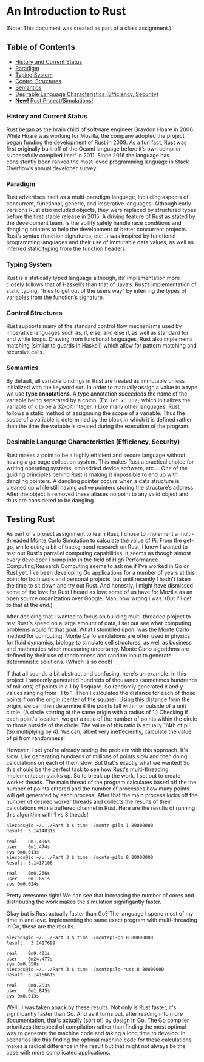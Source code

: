 # An Introduction to Rust
(Note: This document was created as part of a class assignment.)

## Table of Contents
- [History and Current Status](#history-and-current-status)
- [Paradigm](#paradigm)
- [Typing System](#typing-system)
- [Control Structures](#control-structures)
- [Semantics](#semantics)
- [Desirable Language Characteristics (Efficiency, Security)](#desirable-language-characteristics-efficiency-security)
- [**New!** Rust Project/Simulations!](#testing-rust)

### History and Current Status

Rust began as the brain child of software engineer Graydon Hoare in 2006. While Hoare was working for Mozilla, the company adopted the project began funding the development of Rust in 2009. As a fun fact, Rust was first originally built off of the Ocaml language before it’s own compiler successfully compiled itself in 2011. Since 2016 the language has consistently been ranked the most loved programming language in Stack Overflow’s annual developer survey. 

### Paradigm

Rust advertises itself as a multi-paradigm language, including aspects of concurrent, functional, generic, and imperative languages. Although early versions Rust also included objects, they were replaced by structured types before the first stable release in 2015. A driving feature of Rust as stated by the development team, is the ability safely handle race conditions and dangling pointers to help the development of better concurrent projects. Rust’s syntax (function signatures, etc…) was inspired by functional programming languages and their use of immutable data values, as well as inferred static typing from the function headers.

### Typing System

Rust is a statically typed language although, its’ implementation more closely follows that of Haskell’s than that of Java’s. Rust’s implementation of static typing, “tries to get out of the users way” by inferring the types of variables from the function’s signature.


### Control Structures
Rust supports many of the standard control flow mechanisms used by imperative languages such as, if, else, and else if, as well as standard for and while loops. Drawing from functional languages, Rust also implements matching (similar to guards in Haskell) which allow for pattern matching and recursive calls.

### Semantics
By default, all variable bindings in Rust are treated as immutable unless initialized with the keyword `mut`. In order to manually assign a value to a type we use **type annotations**. A type annotation suceededs the name of the variable being seperated by a colon. (Ex. `let x: i32;` which initializes the variable of x to be a 32-bit integer. ) Like many other languages, Rust follows a static method of assignming the scope of a variable. Thus the scope of a variable is determined by the block in which it is defined rather than the time the variable is created during the execution of the program.


### Desirable Language Characteristics (Efficiency, Security)

Rust makes a point to be a highly efficient and secure language without having a garbage collection system. This makes Rust a practical choice for writing operating systems, embedded device software, etc…. One of the guiding principles behind Rust is making it impossible to end up with dangling pointers. A dangling pointer occurs when a data structure is cleaned up while still having active pointers storing the structure’s address. After the object is removed these aliases no point to any valid object and thus are considered to be dangling.

## Testing Rust
As part of a project assignment to learn Rust, I chose to implement a multi-threaded Monte Carlo Simulation to calculate the value of Pi. From the get-go, while doing a bit of background research on Rust, I knew I wanted to test out Rust's parrallel computing capabilities. It seems as though almost every developer I bump into in the field of High Performance Computing/Research Computing seems to ask me if I've worked in Go or Rust yet. I've been developing Go applications for a number of years at this point for both work and personal projects, but until recently I hadn't taken the time to sit down and try out Rust. And honestly, I might have dismissed some of the love for Rust I heard as love some of us have for Mozilla as an open source organization over Google. Man, how wrong I was. (But I'll get to that at the end.)

After deciding that I wanted to focus on building multi-threaded project to test Rust's speed on a large amount of data, I set out see what computing problems would fit that goal. What I stumbled upon, was the Monte Carlo method for computing. Monte Carlo simulations are often used in physics for fluid dymamics, biology to simulate cell structures, as well as business and mathmatics when measuring uncertanty. Monte Carlo algorithms are defined by their use of randomness and random input to generate deterministic solutions. (Which is so cool!)

If that all sounds a bit abstract and confusing, here's an example. In this project I randomly generated hundreds of thousands (sometimes hundrends of millions) of points in a 1 by 1 square. So randomly generated x and y values ranging from -1 to 1. Then I calculated the distance for each of those points from the origin (center of the square). Using this distance from the origin, we can then determine if the points fall within or outside of a unit circle. (A circle starting at the same origin with a radius of 1.) Checking if each point's location, we get a ratio of the number of points within the circle to those outside of the circle. The value of this ratio is actually 1/4th of pi! (So multiplying by 4). We can, albeit very ineffeciently, calculate the value of pi from randomness!

However, I bet you're already seeing the problem with this approach. It's slow. Like generating hundreds of millions of points slow and then doing calculations on each of them slow. But that's exactly what we wanted! So this should be the perfect task to see how Rust's multi-threading implementation stacks up. So to break up the work, I set out to create worker theads. The main thread of the program calculates based off the the number of points entered and the number of processes how many points will get generated by each process. After that the main process kicks off the number of desired worker threads and collects the results of their calculations with a buffered channel in Rust. Here are the results of running this algorithm with 1 vs 8 theads!

``` plain
alecbcs@io ~/.../Part 3 $ time ./monte-pilo 1 80000000
Result: 3.14148315

real	0m1.486s
user	0m1.474s
sys	0m0.013s
alecbcs@io ~/.../Part 3 $ time ./monte-pilo 8 80000000
Result: 3.1417106

real	0m0.266s
user	0m1.851s
sys	0m0.024s

```

Pretty awesome right! We can see that increasing the number of cores and distributing the work makes the simulation signifigantly faster.

Okay but is Rust actually faster than Go? The language I spend most of my time in and love. Implementing the same exact program with multi-threading in Go, these are the results.

``` plain
alecbcs@io ~/.../Part 3 $ time ./montepi-go 8 80000000
Result:  3.1417699

real	0m9.401s
user	0m24.477s
sys	0m0.350s
alecbcs@io ~/.../Part 3 $ time ./montepilo-rust 8 80000000
Result: 3.14166615

real	0m0.263s
user	0m1.845s
sys	0m0.013s

```

Well...I was taken aback by these results. Not only is Rust faster, it's significantly faster than Go. And as it turns out, after reading into more documentation, that's actually (sort of) by design in Go. The Go compiler prioritizes the speed of compilation rather than finding the most optimal way to generate the machine code and taking a long time to develop. In scenarios like this finding the optimal machine code for these calculations makes a radical difference in the result but that might not always be the case with more complicated applications.
